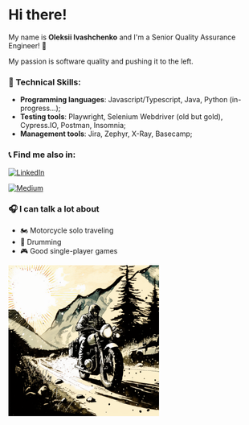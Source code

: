 # Hi there! 

My name is **Oleksii Ivashchenko** and I'm a Senior Quality Assurance Engineer! :wave:

My passion is software quality and pushing it to the left.

### :wrench:  Technical Skills:

- **Programming languages**: Javascript/Typescript, Java, Python (in-progress...);
- **Testing tools**: Playwright, Selenium Webdriver (old but gold), Cypress.IO, Postman, Insomnia;
- **Management tools**: Jira, Zephyr, X-Ray, Basecamp;

### :telephone_receiver: Find me also in:

[![LinkedIn](https://img.shields.io/badge/LinkedIn-blue?style=flat-square&logo=linkedin&labelColor=blue)](https://www.linkedin.com/in/oivashchenko/)

[![Medium](https://img.shields.io/badge/Medium-black?style=flat-square&logo=medium&labelColor=black)](https://medium.com/@oleksii.qa)

### :headphones: I can talk a lot about

- :motorcycle: Motorcycle solo traveling
- :musical_keyboard: Drumming
- :video_game: Good single-player games

<img src="./assets/comics_style_drawing_motorcycle_adventurre_traveler.png" alt="motorcycle adventure traveler drawing" width="300" height="300" />
